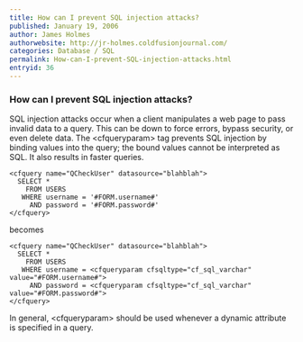 ```yaml
---
title: How can I prevent SQL injection attacks?
published: January 19, 2006
author: James Holmes
authorwebsite: http://jr-holmes.coldfusionjournal.com/
categories: Database / SQL
permalink: How-can-I-prevent-SQL-injection-attacks.html
entryid: 36
---
```


<h3>How can I prevent SQL injection attacks?</h3>

<p>
SQL injection attacks occur when a client manipulates a web page to pass invalid data to a query. This can be down to force errors, bypass security, or even delete data. The &lt;cfqueryparam&gt; tag prevents SQL injection by binding values into the query; the bound values cannot be interpreted as SQL. It also results in faster queries.
</p>

<pre><code class="language-markup">&lt;cfquery name=&quot;QCheckUser&quot; datasource=&quot;blahblah&quot;&gt;
  SELECT *
    FROM USERS
   WHERE username = '#FORM.username#' 
     AND password = '#FORM.password#'
&lt;/cfquery&gt;
</code></pre>

<p>
becomes
</p>

<pre><code class="language-markup">&lt;cfquery name=&quot;QCheckUser&quot; datasource=&quot;blahblah&quot;&gt;
  SELECT *
    FROM USERS
   WHERE username = &lt;cfqueryparam cfsqltype=&quot;cf_sql_varchar&quot; value=&quot;#FORM.username#&quot;&gt; 
     AND password = &lt;cfqueryparam cfsqltype=&quot;cf_sql_varchar&quot; value=&quot;#FORM.password#&quot;&gt;
&lt;/cfquery&gt;
</code></pre>

<p>
In general, &lt;cfqueryparam&gt; should be used whenever a dynamic attribute is specified in a query.
</p>



